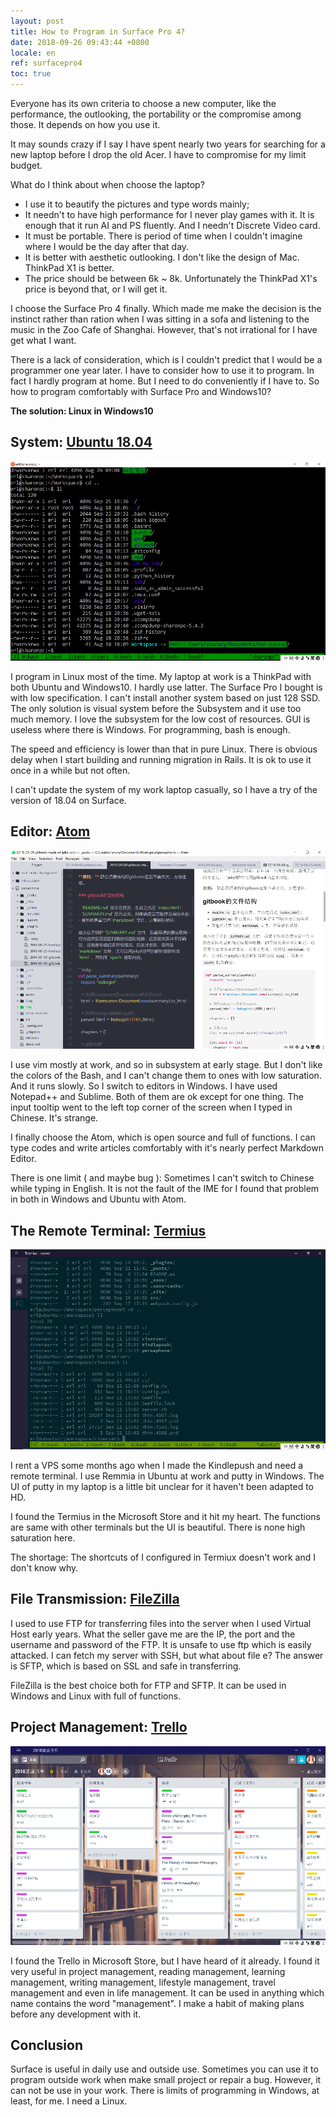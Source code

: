 ```yaml
---
layout: post
title: How to Program in Surface Pro 4?
date: 2018-09-26 09:43:44 +0800
locale: en
ref: surfacepro4
toc: true
---
```

Everyone has its own criteria to choose a new computer, like the performance, the outlooking, the portability or the compromise among those. It depends on how you use it.

<!--more-->

It may sounds crazy if I say I have spent nearly two years for searching for a new laptop before I drop the old Acer. I have to compromise for my limit budget.

What do I think about when choose the laptop?

- I use it to beautify the pictures and type words mainly;
- It needn't to have high performance for I never play games with it. It is enough that it run AI and PS fluently. And I needn't Discrete Video card.
- It must be portable. There is period of time when I couldn't imagine where I would be the day after that day.
- It is better with aesthetic outlooking. I don't like the design of Mac. ThinkPad X1 is better.
- The price should be between 6k ~ 8k. Unfortunately the ThinkPad X1's price is beyond that, or I will get it.

I choose the Surface Pro 4 finally. Which made me make the decision is the instinct rather than ration when I was sitting in a sofa and listening to the music in the Zoo Cafe of Shanghai. However, that's not irrational for I have get what I want.

There is a lack of consideration, which is I couldn't predict that I would be a programmer one year later. I have to consider how to use it to program. In fact I hardly program at home. But I need to do conveniently if I have to. So how to program comfortably with Surface Pro and Windows10?

**The solution: Linux in Windows10**

## System: [Ubuntu 18.04](https://www.microsoft.com/en-us/p/ubuntu-1804-lts/9n9tngvndl3q?activetab=pivot%3Aoverviewtab)

![ubuntu in windows](/img/surface/ubuntu_in_windows.png)

I program in Linux most of the time. My laptop at work is a ThinkPad with both Ubuntu and Windows10. I hardly use latter. The Surface Pro I bought is with low specification. I can't install another system based on just 128 SSD. The only solution is visual system before the Subsystem and it use too much memory. I love the subsystem for the low cost of resources. GUI is useless where there is Windows. For programming, bash is enough.

The speed and efficiency is lower than that in pure Linux. There is obvious delay when I start building and running migration in Rails. It is ok to use it once in a while but not often.

I can't update the system of my work laptop casually, so I have a try of the version of 18.04 on Surface.

## Editor: [Atom](https://atom.io/)

![Atom](/img/surface/atom.png)

I use vim mostly at work, and so in subsystem at early stage. But I don't like the colors of the Bash, and I can't change them to ones with low saturation. And it runs slowly. So I switch to editors in Windows. I have used Notepad++ and Sublime. Both of them are ok except for one thing. The input tooltip went to the left top corner of the screen when I typed in Chinese. It's strange.

I finally choose the Atom, which is open source and full of functions. I can type codes and write articles comfortably with it's nearly perfect Markdown Editor.

There is one limit ( and maybe bug ): Sometimes I can't switch to Chinese while typing in English. It is not the fault of the IME for I found that problem in both in Windows and Ubuntu with Atom.

## The Remote Terminal: [Termius](http://www.termius.com/)

![Termius](/img/surface/termius.png)

I rent a VPS some months ago when I made the Kindlepush and need a remote terminal. I use Remmia in Ubuntu at work and putty in Windows. The UI of putty in my laptop is a little bit unclear for it haven't been adapted to HD.

I found the Termius in the Microsoft Store and it hit my heart. The functions are same with other terminals but the UI is beautiful. There is none high saturation here.

The shortage: The shortcuts of I configured in Termiux doesn't work and I don't know why.

## File Transmission: [FileZilla](https://filezilla-project.org/)

I used to use FTP for transferring files into the server when I used Virtual Host early years. What the seller gave me are the IP, the port and the username and password of the FTP. It is unsafe to use ftp which is easily attacked. I can fetch my server with SSH, but what about file e? The answer is SFTP, which is based on SSL and safe in transferring.

FileZilla is the best choice both for FTP and SFTP. It can be used in Windows and Linux with full of functions.

## Project Management: [Trello](https://trello.com/)

![Trello](/img/surface/trello.png)

I found the Trello in Microsoft Store, but I have heard of it already. I found it very useful in project management, reading management, learning management, writing management, lifestyle management, travel management and even in life management. It can be used in anything which name contains the word "management". I make a habit of making plans before any development with it.

## Conclusion

Surface is useful in daily use and outside use. Sometimes you can use it to program outside work when make small project or repair a bug. However, it can not be use in your work. There is limits of programming in Windows, at least, for me. I need a Linux.
